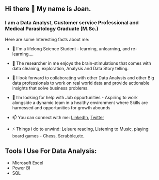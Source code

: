 ## Hi there 👋 My name is Joan.
### I am a Data Analyst, Customer service Professional and Medical Parasitology Graduate (M.Sc.)
<!--
**Analyst-Joan/Analyst-Joan** is a ✨ _special_ ✨ repository because its `README.md` (this file) appears on your GitHub profile.
-->
Here are some Interesting facts about me:

- 🔭 I'm a lifelong Science Student - learning, unlearning, and re-learning....
- 🌱 The researcher in me enjoys the brain-stimulations that comes with data cleaning, exploration, Analysis and Data Story telling.
- 👯 I look forward to collaborating with other Data Analysts and other Big data professionals to work on real world data and provide actionable insights that solve business problems.
- 🤔 I’m looking for help with Job opportunities - Aspiring to work alongside a dynamic team in a healthy environment where Skills are harnessed and opportunities for growth abounds

- 📫 You can connect with me: [LinkedIn](https://linkedin.com/in/chukwuemekajoanc/), [Twitter](https://twitter.com/Analyst_Joan)

- ⚡ Things i do to unwind: Leisure reading, Listening to Music, playing board games - Chess, Scrabble,etc.

## Tools I Use For Data Analysis:
- Microsoft Excel
- Power BI
- SQL
